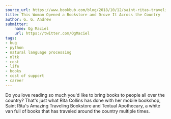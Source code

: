 ```yaml
---
source_url: https://www.bookbub.com/blog/2018/10/12/saint-ritas-traveling-bookstore-brings-books-to-readers-all-over-the-us/
title: This Woman Opened a Bookstore and Drove It Across the Country
author: G. G. Andrew
submitter:
    name: Og Maciel
    url: https://twitter.com/OgMaciel
tags:
- bug
- python
- natural language processing
- nltk
- cost
- life
- books
- cost of support
- career
---
```


Do you love reading so much you'd like to bring books to people all over the country? That's just what Rita Collins has done with her mobile bookshop, Saint Rita's Amazing Traveling Bookstore and Textual Apothecary, a white van full of books that has traveled around the country multiple times.
